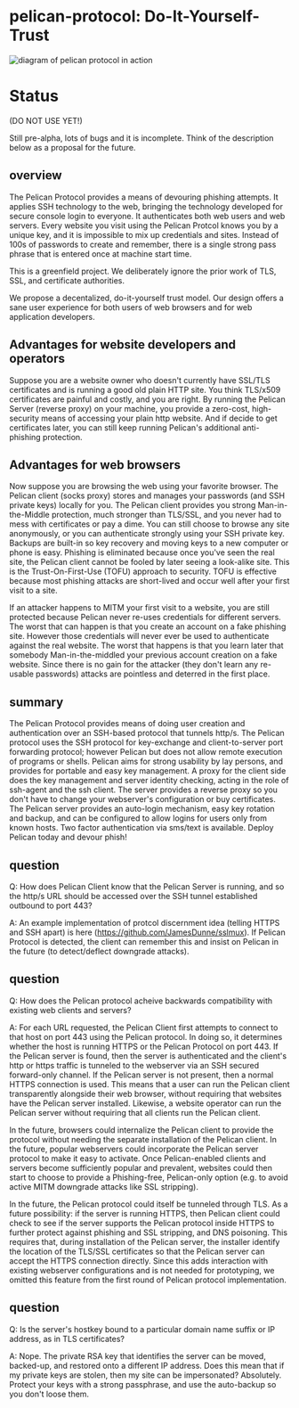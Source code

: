 # pelican-protocol: Do-It-Yourself-Trust
![diagram of pelican protocol in action](https://github.com/mailgun/pelican-protocol/blob/master/pelican.png "pelican-protocol-diagram")

Status
=====

(DO NOT USE YET!)

Still pre-alpha, lots of bugs and it is incomplete. Think of the description below as a proposal for the future.


overview
---------

The Pelican Protocol provides a means of devouring phishing attempts. It applies
SSH technology to the web, bringing the technology developed for secure 
console login to everyone. It authenticates both web users and web servers.
Every website you visit using the Pelican Protcol knows you by a unique key,
and it is impossible to mix up credentials and sites. Instead of 100s of
passwords to create and remember, there is a single strong pass phrase that
is entered once at machine start time.

This is a greenfield project. We deliberately ignore the prior
work of TLS, SSL, and certificate authorities. 

We propose a decentalized, do-it-yourself trust model. Our design offers
a sane user experience for both users of web browsers and for
web application developers.


Advantages for website developers and operators
------------------------------------------------

Suppose you are a website owner who doesn't currently have SSL/TLS certificates and is running a good old plain HTTP site. You think TLS/x509 certificates are painful and costly, and you are right. By running the Pelican Server (reverse proxy) on your machine, you provide a zero-cost, high-security means of accessing your plain http website. And if decide to get certificates later, you can still keep running Pelican's additional anti-phishing protection.

Advantages for web browsers
---------------------------

Now suppose you are browsing the web using your favorite browser. The Pelican client (socks proxy) stores and manages your passwords (and SSH private keys) locally for you. The Pelican client provides you strong Man-in-the-Middle protection, much stronger than TLS/SSL, and you never had to mess with certificates or pay a dime.  You can still choose to browse any site anonymously, or you can authenticate strongly using your SSH private key. Backups are built-in so key recovery and moving keys to a new computer or phone is easy. Phishing is eliminated because once you've seen the real site, the Pelican client cannot be fooled by later seeing a look-alike site. This is the Trust-On-First-Use (TOFU) approach to security. TOFU is effective because most phishing attacks are short-lived and occur well after your first visit to a site. 

If an attacker happens to MITM your first visit to a website, you are still protected because Pelican never re-uses credentials for different servers. The worst that can happen is that you create an account on a fake phishing site. However those credentials will never ever be used to authenticate against the real website. The worst that happens is that you learn later that somebody Man-in-the-middled your previous account creation on a fake website. Since there is no gain for the attacker (they don't learn any re-usable passwords) attacks are pointless and deterred in the first place.

summary
-------

The Pelican Protocol provides means of doing user creation and authentication over an SSH-based protocol that tunnels http/s.  The Pelican protocol uses the SSH protocol for key-exchange and client-to-server port forwarding protocol; however Pelican but does not allow remote execution of programs or shells. Pelican aims for strong usability by lay persons, and provides for portable and easy key management. A proxy for the client side does the key management and server identity checking, acting in the role of ssh-agent and the ssh client. The server provides a reverse proxy so you don't have to change your webserver's configuration or buy certificates. The Pelican server provides an auto-login mechanism, easy key rotation and backup, and can be configured to allow logins for users only from known hosts. Two factor authentication via sms/text is available. Deploy Pelican today and devour phish!

question
----------
Q: How does Pelican Client know that the Pelican Server is running, and so the http/s URL should be accessed over the SSH tunnel established outbound to port 443?

A: An example implementation of protcol discernment idea (telling HTTPS and SSH apart) is here (https://github.com/JamesDunne/sslmux). If Pelican Protocol is detected, the client can remember this and insist on Pelican in the future (to detect/deflect downgrade attacks).

question
--------
Q: How does the Pelican protocol acheive backwards compatibility with existing web clients and servers?

A: For each URL requested, the Pelican Client first attempts to connect to that host on port 443 using the Pelican protocol. In doing so, it determines whether the host is running HTTPS or the Pelican Protocol on port 443.  If the Pelican server is found, then the server is authenticated and the client's http or https traffic is tunneled to the webserver via an SSH secured forward-only channel. If the Pelican server is not present, then a normal HTTPS connection is used. This means that a user can run the Pelican client transparently alongside their web browser, without requiring that websites have the Pelican server installed. Likewise, a website operator can run the Pelican server without requiring that all clients run the Pelican client.

In the future, browsers could internalize the Pelican client to provide the protocol without needing the separate installation of the Pelican client.  In the future, popular webservers could incorporate the Pelican server protocol to make it easy to activate.  Once Pelican-enabled clients and servers become sufficiently popular and prevalent, websites could then start to choose to provide a Phishing-free, Pelican-only option (e.g. to avoid active MITM downgrade attacks like SSL stripping).

In the future, the Pelican protocol could itself be tunneled through TLS. As a future possibility: if the server is running HTTPS, then Pelican client could check to see if the server supports the Pelican protocol inside HTTPS to further protect against phishing and SSL stripping, and DNS poisoning. This requires that, during installation of the Pelican server, the installer identify the location of the TLS/SSL certificates so that the Pelican server can accept the HTTPS connection directly. Since this adds interaction with existing webserver configurations and is not needed for prototyping, we omitted this feature from the first round of Pelican protocol implementation.

question
----------
Q: Is the server's hostkey bound to a particular domain name suffix or IP address, as in TLS certificates?

A: Nope. The private RSA key that identifies the server can be moved, backed-up, and restored onto a different IP address. Does this mean that if my private keys are stolen, then my site can be impersonated? Absolutely. Protect your keys with a strong passphrase, and use the auto-backup so you don't loose them.



